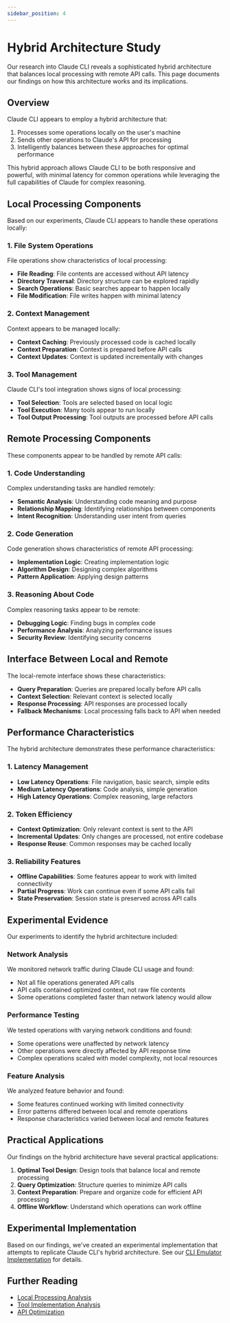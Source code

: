 ```yaml
---
sidebar_position: 4
---
```


# Hybrid Architecture Study

Our research into Claude CLI reveals a sophisticated hybrid architecture that balances local processing with remote API calls. This page documents our findings on how this architecture works and its implications.

## Overview

Claude CLI appears to employ a hybrid architecture that:

1. Processes some operations locally on the user's machine
2. Sends other operations to Claude's API for processing
3. Intelligently balances between these approaches for optimal performance

This hybrid approach allows Claude CLI to be both responsive and powerful, with minimal latency for common operations while leveraging the full capabilities of Claude for complex reasoning.

## Local Processing Components

Based on our experiments, Claude CLI appears to handle these operations locally:

### 1. File System Operations

File operations show characteristics of local processing:

- **File Reading**: File contents are accessed without API latency
- **Directory Traversal**: Directory structure can be explored rapidly
- **Search Operations**: Basic searches appear to happen locally
- **File Modification**: File writes happen with minimal latency

### 2. Context Management

Context appears to be managed locally:

- **Context Caching**: Previously processed code is cached locally
- **Context Preparation**: Context is prepared before API calls
- **Context Updates**: Context is updated incrementally with changes

### 3. Tool Management

Claude CLI's tool integration shows signs of local processing:

- **Tool Selection**: Tools are selected based on local logic
- **Tool Execution**: Many tools appear to run locally
- **Tool Output Processing**: Tool outputs are processed before API calls

## Remote Processing Components

These components appear to be handled by remote API calls:

### 1. Code Understanding

Complex understanding tasks are handled remotely:

- **Semantic Analysis**: Understanding code meaning and purpose
- **Relationship Mapping**: Identifying relationships between components
- **Intent Recognition**: Understanding user intent from queries

### 2. Code Generation

Code generation shows characteristics of remote API processing:

- **Implementation Logic**: Creating implementation logic
- **Algorithm Design**: Designing complex algorithms
- **Pattern Application**: Applying design patterns

### 3. Reasoning About Code

Complex reasoning tasks appear to be remote:

- **Debugging Logic**: Finding bugs in complex code
- **Performance Analysis**: Analyzing performance issues
- **Security Review**: Identifying security concerns

## Interface Between Local and Remote

The local-remote interface shows these characteristics:

- **Query Preparation**: Queries are prepared locally before API calls
- **Context Selection**: Relevant context is selected locally
- **Response Processing**: API responses are processed locally
- **Fallback Mechanisms**: Local processing falls back to API when needed

## Performance Characteristics

The hybrid architecture demonstrates these performance characteristics:

### 1. Latency Management

- **Low Latency Operations**: File navigation, basic search, simple edits
- **Medium Latency Operations**: Code analysis, simple generation
- **High Latency Operations**: Complex reasoning, large refactors

### 2. Token Efficiency

- **Context Optimization**: Only relevant context is sent to the API
- **Incremental Updates**: Only changes are processed, not entire codebase
- **Response Reuse**: Common responses may be cached locally

### 3. Reliability Features

- **Offline Capabilities**: Some features appear to work with limited connectivity
- **Partial Progress**: Work can continue even if some API calls fail
- **State Preservation**: Session state is preserved across API calls

## Experimental Evidence

Our experiments to identify the hybrid architecture included:

### Network Analysis

We monitored network traffic during Claude CLI usage and found:

- Not all file operations generated API calls
- API calls contained optimized context, not raw file contents
- Some operations completed faster than network latency would allow

### Performance Testing

We tested operations with varying network conditions and found:

- Some operations were unaffected by network latency
- Other operations were directly affected by API response time
- Complex operations scaled with model complexity, not local resources

### Feature Analysis

We analyzed feature behavior and found:

- Some features continued working with limited connectivity
- Error patterns differed between local and remote operations
- Response characteristics varied between local and remote features

## Practical Applications

Our findings on the hybrid architecture have several practical applications:

1. **Optimal Tool Design**: Design tools that balance local and remote processing
2. **Query Optimization**: Structure queries to minimize API calls
3. **Context Preparation**: Prepare and organize code for efficient API processing
4. **Offline Workflow**: Understand which operations can work offline

## Experimental Implementation

Based on our findings, we've created an experimental implementation that attempts to replicate Claude CLI's hybrid architecture. See our [CLI Emulator Implementation](/docs/experiments/implementations/cli-emulator) for details.

## Further Reading

- [Local Processing Analysis](/docs/experiments/hybrid/local-processing)
- [Tool Implementation Analysis](/docs/experiments/hybrid/tools)
- [API Optimization](/docs/experiments/hybrid/api-optimization)